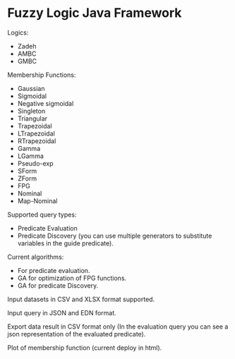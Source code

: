 # Fuzzy Logic Java Framework
Logics:
  * Zadeh
  * AMBC
  * GMBC

Membership Functions:
  * Gaussian
  * Sigmoidal
  * Negative sigmoidal
  * Singleton
  * Triangular
  * Trapezoidal
  * LTrapezoidal
  * RTrapezoidal
  * Gamma
  * LGamma
  * Pseudo-exp
  * SForm
  * ZForm
  * FPG
  * Nominal
  * Map-Nominal

Supported query types:
  * Predicate Evaluation
  * Predicate Discovery (you can use multiple generators to substitute variables in the guide predicate).

Current algorithms:
  * For predicate evaluation.
  * GA for optimization of FPG functions.
  * GA for predicate Discovery.

Input datasets in CSV and XLSX format supported.

Input query in JSON and EDN format.

Export data result in CSV format only (In the evaluation query you can see a json representation of the evaluated predicate).

Plot of membership function (current deploy in html).
